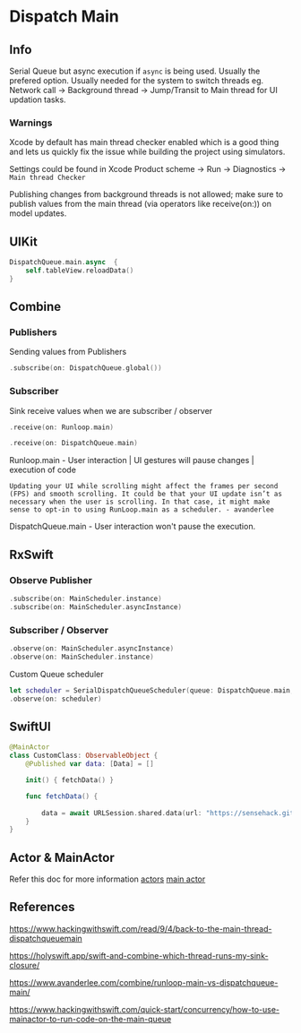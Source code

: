 # Dispatch Main

## Info

Serial Queue but async execution if `async` is being used. Usually the prefered option.
Usually needed for the system to switch threads 
eg. Network call -> Background thread
-> Jump/Transit to Main thread for UI updation tasks.


### Warnings

Xcode by default has main thread checker enabled which is a good thing and lets us quickly fix the issue while building the project using simulators.

Settings could be found in  Xcode Product scheme -> Run -> Diagnostics ->
`Main thread Checker` 

Publishing changes from background threads is not allowed; make sure to publish values from the main thread (via operators like receive(on:)) on model updates.

## UIKit
```swift
DispatchQueue.main.async  {
	self.tableView.reloadData()
}
```


## Combine

### Publishers
Sending values from Publishers
```swift
.subscribe(on: DispatchQueue.global())
```

### Subscriber
Sink receive values when we are subscriber / observer
```swift
.receive(on: Runloop.main) 

.receive(on: DispatchQueue.main)
```

Runloop.main - User interaction | UI gestures will pause changes | execution of code 

```text
Updating your UI while scrolling might affect the frames per second (FPS) and smooth scrolling. It could be that your UI update isn’t as necessary when the user is scrolling. In that case, it might make sense to opt-in to using RunLoop.main as a scheduler. - avanderlee
```


DispatchQueue.main - User interaction won't pause the execution.

## RxSwift

### Observe Publisher
```swift
.subscribe(on: MainScheduler.instance)
.subscribe(on: MainScheduler.asyncInstance)
```

### Subscriber / Observer
```swift
.observe(on: MainScheduler.asyncInstance)
.observe(on: MainScheduler.instance)
```
Custom Queue scheduler
```swift
let scheduler = SerialDispatchQueueScheduler(queue: DispatchQueue.main, internalSerialQueueName: "CustomQueue")
.observe(on: scheduler)
```

## SwiftUI

```swift
@MainActor
class CustomClass: ObservableObject {
	@Published var data: [Data] = []

	init() { fetchData() }

	func fetchData() {
		
		data = await URLSession.shared.data(url: "https://sensehack.github.io/")
	}
}
```




## Actor & MainActor

Refer this doc for more information [actors](actors.md)
 [main actor](actors.md##MainActor)


## References

https://www.hackingwithswift.com/read/9/4/back-to-the-main-thread-dispatchqueuemain

https://holyswift.app/swift-and-combine-which-thread-runs-my-sink-closure/

https://www.avanderlee.com/combine/runloop-main-vs-dispatchqueue-main/

https://www.hackingwithswift.com/quick-start/concurrency/how-to-use-mainactor-to-run-code-on-the-main-queue